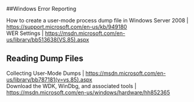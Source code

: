##Windows Error Reporting

How to create a user-mode process dump file in Windows Server 2008 | https://support.microsoft.com/en-us/kb/949180  
WER Settings | https://msdn.microsoft.com/en-us/library/bb513638(VS.85).aspx  

## Reading Dump Files
Collecting User-Mode Dumps | https://msdn.microsoft.com/en-us/library/bb787181(v=vs.85).aspx  
Download the WDK, WinDbg, and associated tools | https://msdn.microsoft.com/en-us/windows/hardware/hh852365  
